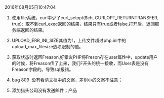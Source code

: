 2016年08月05日10:47:04

1. 使用file系统，curl中少了curl_setopt($ch, CURLOPT_RETURNTRANSFER, true);  取不到curl_exec返回的结果，结果只有true或者false,打开后，返回服务端返回的结果。

1. UPLOAD_ERR_INI_SIZE其值为1，上传文件超过php.ini中的upload_max_filesize选项限制的值。

1. 获取状态时返回Freason,好猎友PHP将Freson存在user属性中，update用户的时候，将Freason传了上来，我们F开头的统一接收，而User表是没有Freason字段的。导致sql报错。

1. bug 809  没有看清文档中的文案，差别小的文案不注意；

1. 添加猎头公司没有发送邮件；产品